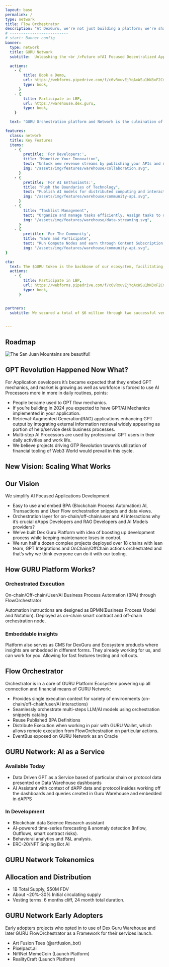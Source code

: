 ```yaml
---
layout: base
permalink: /
type: network
title: Flow Orchestrator
description: "At DexGuru, we're not just building a platform; we're shaping the future of blockchain technology. From our origins as a pioneering Dex Aggregator to our evolution into a comprehensive AI-enhanced blockchain ecosystem, DexGuru stands at the forefront of innovation, ready to unlock the full potential of decentralized applications for developers, AI enthusiasts, and blockchain believers alike."
# --------------------------
# start: Banner config
banner:
  type: network
  title: GURU Network
  subtitle:  Unleashing the <br />Future ofAI Focused Decentralized Applications

  actions:
    - {
        title: Book a Demo,
        url: https://webforms.pipedrive.com/f/c6vRxuvEjYqAxWSu1hN3xF2Cm5KyUtB66yKiko2wxKvPIs2J5R6mPJUV3oMdjnoHpF,
        type: book,
      }
    - {
        title: Participate in LBP,
        url: https://warehouse.dex.guru,
        type: book,
    }

  text: "GURU Orchestration platform and Network is the culmination of our vision, integrating our existing services with a revolutionary new execution layer that enhances dApp capabilities through smart contract execution and AI-driven data insights. With the unique FlowOrchestrator system, GURU Orchestrator and Network enables seamless on-chain/off-chain interactions, transforming how decentralized applications interact with blockchain and AI technologies."

features:
  class: network
  title: Key Features
  items:
    - {
        pretitle: 'For Developers:',
        title: "Monetize Your Innovation",
        text: "Unlock new revenue streams by publishing your APIs and AI models within our ecosystem. GURU Orchestrator and Network's execution layer allows you to embed blockchain data dashboards directly into dApp front-ends, offering no-code solutions that redefine dApp functionality.",
        img: "/assets/img/features/warehouse/collaboration.svg",
      }
    - {
        pretitle: 'For AI Enthusiasts:',
        title: "Push the Boundaries of Technology",
        text: "Publish AI models for distributed computing and interact with them through smart contracts. Use our WYSIWYG Flow Orchestration Modeler to create complex flows that integrate on-chain and off-chain processes with business logic. ",
        img: "/assets/img/features/warehouse/community-api.svg",
      }
    - {
        title: "Tasklist Management",
        text: "Organize and manage tasks efficiently. Assign tasks to users, set priorities, and track progress to ensure timely completion. Empower users with the ability to claim tasks, update their status, and complete them, fostering a collaborative and efficient work environment.",
        img: "/assets/img/features/warehouse/data-streaming.svg",
      }
    - {
        pretitle: 'For The Community',
        title: "Earn and Participate",
        text: "Run Compute Nodes and earn through Content Subscription Revenue (CSR), getting rewarded for your contributions to the ecosystem. Your participation helps fuel the continuous growth and innovation within the DexGuru community.",
        img: "/assets/img/features/warehouse/community-api.svg",
}

cta:
  text: The $GURU token is the backbone of our ecosystem, facilitating transactions, rewarding contributions, and driving innovation. As we expand the GURU Orchestrator and Network platform, the $GURU token ensures a vibrant, self-sustaining blockchain community.
  actions:
    - {
        title: Participate in LBP,
        url: https://webforms.pipedrive.com/f/c6vRxuvEjYqAxWSu1hN3xF2Cm5KyUtB66yKiko2wxKvPIs2J5R6mPJUV3oMdjnoHpF,
        type: book,
      }


partners:
  subtitle: We secured a total of $6 million through two successful venture capital rounds to develop a sophisticated trading terminal and deliver dependable market data.


---
```


## Roadmap

![The San Juan Mountains are beautiful!](/assets/img/roadmap.svg)

## GPT Revolution Happened Now What?

For Application developers it’s became expected that they embed GPT mechanics, and market is growing as well as workforce is forced to use AI Processors more in more in daily routines, points:

- People became used to GPT flow mechanics.
- If you’re building in 2024 you expected to have GPT/AI Mechanics implemented in your application.
- Retrieval-Augmented Generation(RAG) applications enhancing GPT output by integrating external information retrieval widely appearing as portion of help/service desk business processes.
- Multi-step AI Processors are used by professional GPT users in their daily activities and work life.
- We believe projects driving GTP Revolution towards utilization of financial tooling of Web3 World would prevail in this cycle.

## New Vision: Scaling What Works

## Our Vision

We simplify AI Focused Applications Development

- Easy to use and embed BPA (Blockchain Process Automation) AI, Transactions and User Flow orchestration snippets and data views.
- Orchestration layer for on-chain/off-chain/user and AI interactions why it’s crucial dApps Developers and RAG Developers and AI Models providers?
- We’ve built Dex Guru Platform with idea of boosting up development process while keeping maintenance loses in control.
- We run half a dozen complex projects deployed over 18 chains with lean team, GPT Integrations and OnChain/OffChain actions orchestrated and that’s why we think everyone can do it with our tooling.

## How GURU Platform Works?

### Orchestrated Execution

On-chain/Off-chain/User/AI Business Process Automation (BPA) through FlowOrchestrator

Automation instructions are designed as BPMN(Business Process Model and Notation). Deployed as on-chain smart contract and off-chain orchestration node.

### Embeddable insights

Platform also serves as CMS for DexGuru and Ecosystem products where insights are embedded in different forms. They already working for us, and can work for you. Allowing for fast features testing and roll outs.

## Flow Orchestrator

Orchestrator is in a core of GURU Platform Ecosystem powering up all connection and financial means of GURU Network:

- Provides single execution context for variety of environments (on-chain/off-chain/user/AI interactions)
- Seamlessly orchestrate multi-steps LLM/AI models using orchestration snippets catalog
- Reuse Published BPA Definitions
- Distribute Execution when working in pair with GURU Wallet, which allows remote execution from FlowOrchestration on particular actions.
- EventBus exposed on GURU Network as an Oracle

## GURU Network: AI as a Service

### Available Today

- Data Driven GPT as a Service based of particular chain or protocol data presented on Data Warehouse dashboards
- AI Assistant with context of dAPP data and protocol insides working off the dashboards and queries created in Guru Warehouse and embedded in dAPPS

### In Development

- Blockchain data Science Research assistant
- AI-powered time-series forecasting & anomaly detection (Inflow, Outflows, smart contract risks).
- Behavioral analytics and P&L analysis.
- ERC-20/NFT Sniping Bot AI

## GURU Network Tokenomics

## Allocation and Distribution

- 1B Total Supply, $50M FDV
- About ~20%-30% Initial circulating supply
- Vesting terms: 6 months cliff, 24 month total duration.

## GURU Network Early Adopters

Early adopters projects who opted in to use of Dex Guru Warehouse and later GURU FlowOrchestrator as a Framework for their services launch.

- Art Fusion Tees (@artfusion_bot)
- Pixelpact.ai
- NiftNet MemeCoin (Launch Platform)
- RealityCraft (Launch Platform)
